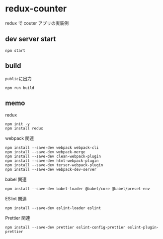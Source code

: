 # redux-counter

redux で couter アプリの実装例

## dev server start

```
npm start
```

## build

`public`に出力

```
npm run build
```

## memo

redux

```
npm init -y
npm install redux
```

webpack 関連

```
npm install --save-dev webpack webpack-cli
npm install --save-dev webpack-merge
npm install --save-dev clean-webpack-plugin
npm install --save-dev html-webpack-plugin
npm install --save-dev terser-webpack-plugin
npm install --save-dev webpack-dev-server
```

babel 関連

```
npm install --save-dev babel-loader @babel/core @babel/preset-env
```

ESlint 関連

```
npm install --save-dev eslint-loader eslint
```

Prettier 関連

```
npm install --save-dev prettier eslint-config-prettier eslint-plugin-prettier
```
